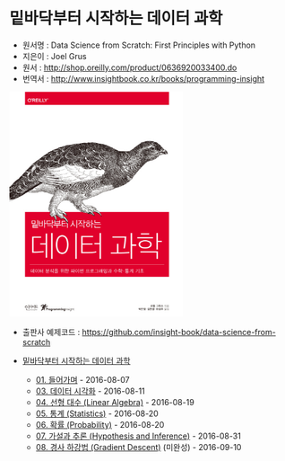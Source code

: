 # 밑바닥부터 시작하는 데이터 과학

- 원서명 : Data Science from Scratch: First Principles with Python
- 지은이 : Joel Grus
- 원서 : <http://shop.oreilly.com/product/0636920033400.do>
- 번역서 : <http://www.insightbook.co.kr/books/programming-insight>

![책표지](./image/cover.png)

- 출판사 예제코드 : <https://github.com/insight-book/data-science-from-scratch>

- [밑바닥부터 시작하는 데이터 과학](.)
  - [01. 들어가며](DataScienceFromScratch.ch.01.ipynb) - 2016-08-07
  - [03. 데이터 시각화](DataScienceFromScratch.ch.03.visualizing_data.ipynb) - 2016-08-11
  - [04. 선형 대수 (Linear Algebra)](DataScienceFromScratch.ch.04.linear_algebra.ipynb) - 2016-08-19
  - [05. 통계 (Statistics)](DataScienceFromScratch.ch.05.statistics.ipynb) - 2016-08-20
  - [06. 확률 (Probability)](DataScienceFromScratch.ch.06.Properbility.ipynb) - 2016-08-20
  - [07. 가설과 추론 (Hypothesis and Inference)](DataScienceFromScratch.ch.07.hypothesis_and_inference.ipynb) - 2016-08-31
  - [08. 경사 하강법 (Gradient Descent)](DataScienceFromScratch.ch.08.gradient_descent.ipynb) (미완성) - 2016-09-10
